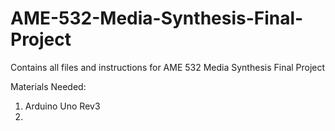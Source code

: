 # AME-532-Media-Synthesis-Final-Project
Contains all files and instructions for AME 532 Media Synthesis Final Project

Materials Needed:
1. Arduino Uno Rev3
2. 
